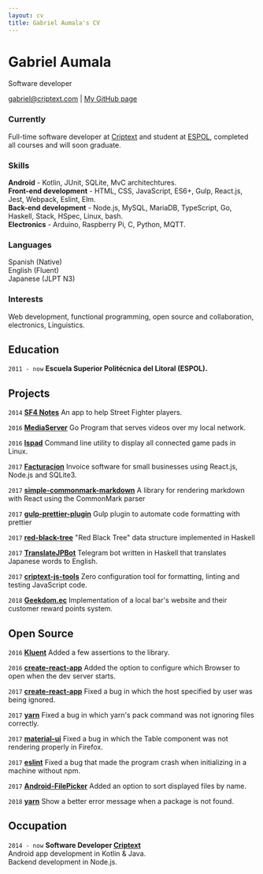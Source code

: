 ```yaml
---
layout: cv
title: Gabriel Aumala's CV
---
```

# Gabriel Aumala
Software developer

<div id="webaddress">
<a href="gabriel@criptext.com">gabriel@criptext.com</a>
| <a href="https://github.com/GAumala">My GitHub page</a>
</div>


### Currently

Full-time software developer at [Criptext](https://criptext.com/) and student at
[ESPOL](http://www.espol.edu.ec/), completed all courses and will soon graduate.

### Skills

**Android** - Kotlin, JUnit, SQLite, MvC architechtures.<br>
**Front-end development** - HTML, CSS, JavaScript, ES6+, Gulp, React.js, Jest, Webpack, Eslint, Elm.<br>
**Back-end development** - Node.js, MySQL, MariaDB, TypeScript, Go, Haskell, Stack, HSpec, Linux, bash.<br>
**Electronics** - Arduino, Raspberry Pi, C, Python, MQTT. 

### Languages

Spanish (Native)<br>
English (Fluent)<br> 
Japanese (JLPT N3)

### Interests

Web development, functional programming, open source and collaboration,
electronics, Linguistics.


## Education

`2011 - now`
__Escuela Superior Politécnica del Litoral (ESPOL).__



## Projects

`2014` 
**[SF4 Notes](https://play.google.com/store/apps/details?id=com.framedata.faviewer)** 
An app to help Street Fighter players.

`2016`
**[MediaServer](https://github.com/GAumala/MediaServer)**
Go Program that serves videos over my local network.

`2016`
**[lspad](https://github.com/GAumala/lspad)**
Command line utility to display all connected game pads in Linux.

`2017`
**[Facturacion](https://github.com/GAumala/Facturacion)**
Invoice software for small businesses using React.js, Node.js and SQLite3.

`2017`
**[simple-commonmark-markdown](https://github.com/GAumala/simple-commonmark-react)**
A library for rendering markdown with React using the CommonMark parser

`2017`
**[gulp-prettier-plugin](https://github.com/GAumala/gulp-prettier-plugin)**
Gulp plugin to automate code formatting with prettier

`2017`
**[red-black-tree](https://github.com/GAumala/red-black-tree)**
"Red Black Tree" data structure implemented in Haskell

`2017`
**[TranslateJPBot](https://github.com/GAumala/TranslateJPBot)**
Telegram bot written in Haskell that translates Japanese words to English.

`2017`
**[criptext-js-tools](https://github.com/Criptext/criptext-js-tools)**
Zero configuration tool for formatting, linting and testing JavaScript code.

`2018`
**[Geekdom.ec](https://geekdom.ec)**
Implementation of a local bar's website and their customer reward points system.


## Open Source 

`2016`
**[Kluent](https://github.com/MarkusAmshove/Kluent/pull/16)**
Added a few assertions to the library.

`2016`
**[create-react-app](https://github.com/facebookincubator/create-react-app/pull/1148)**
Added the option to configure which Browser to open when the dev server starts.

`2017`
**[create-react-app](https://github.com/facebookincubator/create-react-app/pull/1301)**
Fixed a bug in which the host specified by user was being ignored.

`2017`
**[yarn](https://github.com/yarnpkg/yarn/pull/3538)**
Fixed a bug in which yarn's pack command was not ignoring files correctly.

`2017`
**[material-ui](https://github.com/callemall/material-ui/pull/7484)**
Fixed a bug in which the Table component was not rendering properly in Firefox.

`2017`
**[eslint](https://github.com/eslint/eslint/pull/9169)**
Fixed a bug that made the program crash when initializing in a machine without npm.

`2017`
**[Android-FilePicker](https://github.com/DroidNinja/Android-FilePicker/pull/104)**
Added an option to sort displayed files by name.

`2018`
**[yarn](https://github.com/yarnpkg/yarn/pull/5213)**
Show a better error message when a package is not found.


## Occupation

`2014 - now`
**Software Developer [Criptext](https://criptext.com)**<br>
Android app development in Kotlin & Java.<br>
Backend development in Node.js.


<!-- ### Footer

Last updated: March 2018 -->


